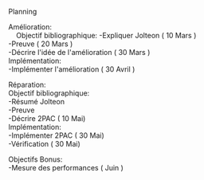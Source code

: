 Planning   

Amélioration:  
&nbsp;&nbsp;&nbsp;&nbsp;Objectif bibliographique:
        -Expliquer Jolteon                         ( 10 Mars )  
        -Preuve                                    ( 20 Mars )  
        -Décrire l'idée de l'amélioration          ( 30 Mars )  
    Implémentation:  
        -Implémenter l'amélioration                ( 30 Avril )  

Réparation:  
    Objectif bibliographique:  
        -Résumé Jolteon  
        -Preuve  
        -Décrire 2PAC                              ( 10 Mai)  
    Implémentation:  
        -Implémenter 2PAC                          ( 30 Mai)  
        -Vérification                              ( 30 Mai)  

Objectifs Bonus:                                     
    -Mesure des performances                       ( Juin )  



